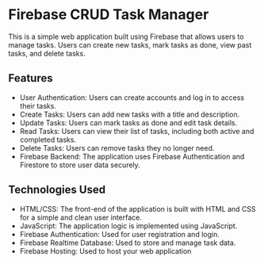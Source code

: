 # Firebase CRUD Task Manager

This is a simple web application built using Firebase that allows users to manage tasks. Users can create new tasks, mark tasks as done, view past tasks, and delete tasks.

## Features

- User Authentication: Users can create accounts and log in to access their tasks.
- Create Tasks: Users can add new tasks with a title and description.
- Update Tasks: Users can mark tasks as done and edit task details.
- Read Tasks: Users can view their list of tasks, including both active and completed tasks.
- Delete Tasks: Users can remove tasks they no longer need.
- Firebase Backend: The application uses Firebase Authentication and Firestore to store user data securely.

## Technologies Used

- HTML/CSS: The front-end of the application is built with HTML and CSS for a simple and clean user interface.
- JavaScript: The application logic is implemented using JavaScript.
- Firebase Authentication: Used for user registration and login.
- Firebase Realtime Database: Used to store and manage task data.
- Firebase Hosting: Used to host your web application